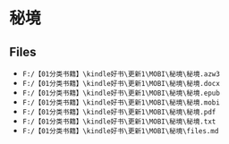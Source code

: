 # 秘境

## Files

- `F:/【01分类书籍】\kindle好书\更新1\MOBI\秘境\秘境.azw3`
- `F:/【01分类书籍】\kindle好书\更新1\MOBI\秘境\秘境.docx`
- `F:/【01分类书籍】\kindle好书\更新1\MOBI\秘境\秘境.epub`
- `F:/【01分类书籍】\kindle好书\更新1\MOBI\秘境\秘境.mobi`
- `F:/【01分类书籍】\kindle好书\更新1\MOBI\秘境\秘境.pdf`
- `F:/【01分类书籍】\kindle好书\更新1\MOBI\秘境\秘境.txt`
- `F:/【01分类书籍】\kindle好书\更新1\MOBI\秘境\files.md`
